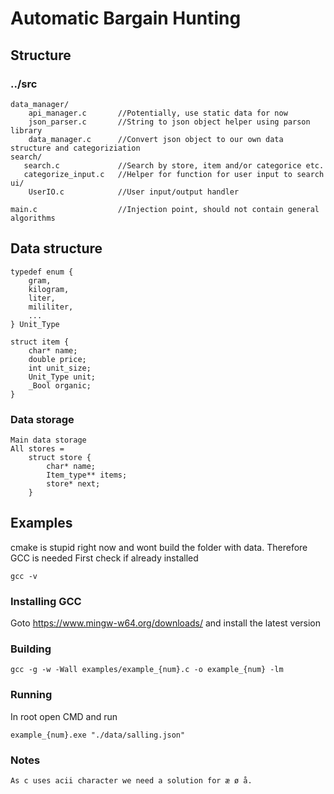 # Automatic Bargain Hunting
## Structure
### ../src
```
data_manager/
    api_manager.c       //Potentially, use static data for now
    json_parser.c       //String to json object helper using parson library
    data_manager.c      //Convert json object to our own data structure and categoriziation
search/
   search.c             //Search by store, item and/or categorice etc.
   categorize_input.c   //Helper for function for user input to search
ui/
    UserIO.c            //User input/output handler

main.c                  //Injection point, should not contain general algorithms
```
## Data structure
```
typedef enum {
    gram,
    kilogram,
    liter,
    mililiter,
    ...
} Unit_Type

struct item {
    char* name;
    double price;
    int unit_size;
    Unit_Type unit;
    _Bool organic;
}
```
### Data storage
```
Main data storage
All stores =
    struct store {
        char* name;
        Item_type** items;
        store* next;
    }
```
## Examples
cmake is stupid right now and wont build the folder with data. Therefore GCC is needed
First check if already installed
```
gcc -v
```
### Installing GCC
Goto https://www.mingw-w64.org/downloads/ and install the latest version
### Building
```
gcc -g -w -Wall examples/example_{num}.c -o example_{num} -lm
```
### Running
In root open CMD and run
```
example_{num}.exe "./data/salling.json"
```
### Notes
```
As c uses acii character we need a solution for æ ø å.
```